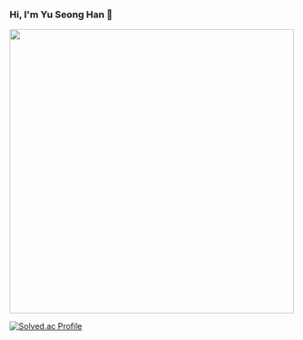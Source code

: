 ### Hi, I'm Yu Seong Han 👋
<img src="https://velog.velcdn.com/images/yumjongeun/post/75724578-8901-48f9-8e60-ce42b454de08/image.png" style="width:500px;">

[![Solved.ac Profile](http://mazassumnida.wtf/api/v2/generate_badge?boj=tkamo2006)](https://solved.ac/tkamo2006/)


<!--
**tkamo2006/tkamo2006** is a ✨ _special_ ✨ repository because its `README.md` (this file) appears on your GitHub profile.

Here are some ideas to get you started:
https://camo.githubusercontent.com/71742919394a5db14fb703ff09952515775ce00b3f41be7dfcd38005ca976036/68747470733a2f2f696d672e736869656c64732e696f2f62616467652f4a6176612d3030373339362e7376673f267374796c653d666f722d7468652d6261646765266c6f676f3d4a617661266c6f676f436f6c6f723d7768697465


---
- 🔭 I’m currently working on ...
- 🌱 I’m currently learning ... 
- 👯 I’m looking to collaborate on ...
- 🤔 I’m looking for help with ...
- 💬 Ask me about ...
- 📫 How to reach me: ...
- 😄 Pronouns: ...
- ⚡ Fun fact: ...
-->

